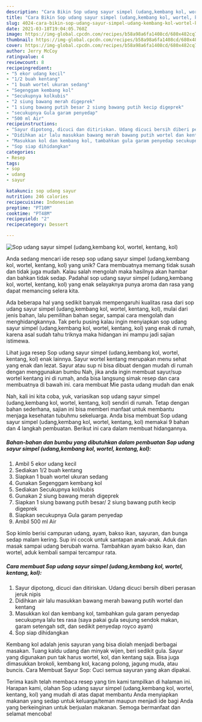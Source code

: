```yaml
---
description: "Cara Bikin Sop udang sayur simpel (udang,kembang kol, wortel, kentang, kol) Anti Gagal"
title: "Cara Bikin Sop udang sayur simpel (udang,kembang kol, wortel, kentang, kol) Anti Gagal"
slug: 4024-cara-bikin-sop-udang-sayur-simpel-udang-kembang-kol-wortel-kentang-kol-anti-gagal
date: 2021-03-18T19:04:05.760Z
image: https://img-global.cpcdn.com/recipes/b58a98a6fa1408cd/680x482cq70/sop-udang-sayur-simpel-udangkembang-kol-wortel-kentang-kol-foto-resep-utama.jpg
thumbnail: https://img-global.cpcdn.com/recipes/b58a98a6fa1408cd/680x482cq70/sop-udang-sayur-simpel-udangkembang-kol-wortel-kentang-kol-foto-resep-utama.jpg
cover: https://img-global.cpcdn.com/recipes/b58a98a6fa1408cd/680x482cq70/sop-udang-sayur-simpel-udangkembang-kol-wortel-kentang-kol-foto-resep-utama.jpg
author: Jerry McCoy
ratingvalue: 4
reviewcount: 8
recipeingredient:
- "5 ekor udang kecil"
- "1/2 buah kentang"
- "1 buah wortel ukuran sedang"
- "Segenggam kembang kol"
- "Secukupnya kolkubis"
- "2 siung bawang merah digeprek"
- "1 siung bawang putih besar 2 siung bawang putih kecip digeprek"
- "secukupnya Gula garam penyedap"
- "500 ml Air"
recipeinstructions:
- "Sayur dipotong, dicuci dan ditiriskan. Udang dicuci bersih diberi perasan jeruk nipis"
- "Didihkan air lalu masukkan bawang merah bawang putih wortel dan kentang"
- "Masukkan kol dan kembang kol, tambahkan gula garam penyedap secukupnya lalu tes rasa (saya pakai gula seujung sendok makan, garam setengah sdt, dan sedikit penyedap royco ayam)"
- "Sop siap dihidangkan"
categories:
- Resep
tags:
- sop
- udang
- sayur

katakunci: sop udang sayur 
nutrition: 246 calories
recipecuisine: Indonesian
preptime: "PT10M"
cooktime: "PT48M"
recipeyield: "2"
recipecategory: Dessert

---
```



![Sop udang sayur simpel (udang,kembang kol, wortel, kentang, kol)](https://img-global.cpcdn.com/recipes/b58a98a6fa1408cd/680x482cq70/sop-udang-sayur-simpel-udangkembang-kol-wortel-kentang-kol-foto-resep-utama.jpg)

Anda sedang mencari ide resep sop udang sayur simpel (udang,kembang kol, wortel, kentang, kol) yang unik? Cara membuatnya memang tidak susah dan tidak juga mudah. Kalau salah mengolah maka hasilnya akan hambar dan bahkan tidak sedap. Padahal sop udang sayur simpel (udang,kembang kol, wortel, kentang, kol) yang enak selayaknya punya aroma dan rasa yang dapat memancing selera kita.

Ada beberapa hal yang sedikit banyak mempengaruhi kualitas rasa dari sop udang sayur simpel (udang,kembang kol, wortel, kentang, kol), mulai dari jenis bahan, lalu pemilihan bahan segar, sampai cara mengolah dan menghidangkannya. Tak perlu pusing kalau ingin menyiapkan sop udang sayur simpel (udang,kembang kol, wortel, kentang, kol) yang enak di rumah, karena asal sudah tahu triknya maka hidangan ini mampu jadi sajian istimewa.

Lihat juga resep Sop udang sayur simpel (udang,kembang kol, wortel, kentang, kol) enak lainnya. Sayur wortel kentang merupakan menu sehat yang enak dan lezat. Sayur atau sup ni bisa dibuat dengan mudah di rumah dengan menggunakan bumbu Nah, jika anda ingin membuat sayur/sup wortel kentang ini di rumah, anda bisa langsung simak resep dan cara membuatnya di bawah ini. cara membuat Mie pasta udang mudah dan enak


Nah, kali ini kita coba, yuk, variasikan sop udang sayur simpel (udang,kembang kol, wortel, kentang, kol) sendiri di rumah. Tetap dengan bahan sederhana, sajian ini bisa memberi manfaat untuk membantu menjaga kesehatan tubuhmu sekeluarga. Anda bisa membuat Sop udang sayur simpel (udang,kembang kol, wortel, kentang, kol) memakai 9 bahan dan 4 langkah pembuatan. Berikut ini cara dalam membuat hidangannya.

<!--inarticleads1-->

##### Bahan-bahan dan bumbu yang dibutuhkan dalam pembuatan Sop udang sayur simpel (udang,kembang kol, wortel, kentang, kol):

1. Ambil 5 ekor udang kecil
1. Sediakan 1/2 buah kentang
1. Siapkan 1 buah wortel ukuran sedang
1. Gunakan Segenggam kembang kol
1. Sediakan Secukupnya kol/kubis
1. Gunakan 2 siung bawang merah digeprek
1. Siapkan 1 siung bawang putih besar/ 2 siung bawang putih kecip digeprek
1. Siapkan secukupnya Gula garam penyedap
1. Ambil 500 ml Air


Sop kimlo berisi campuran udang, ayam, bakso ikan, sayuran, dan bunga sedap malam kering. Sup ini cocok untuk santapan anak-anak. Aduk dan masak sampai udang berubah warna. Tambahkan ayam bakso ikan, dan wortel, aduk kembali sampai tercampur rata. 

<!--inarticleads2-->

##### Cara membuat Sop udang sayur simpel (udang,kembang kol, wortel, kentang, kol):

1. Sayur dipotong, dicuci dan ditiriskan. Udang dicuci bersih diberi perasan jeruk nipis
1. Didihkan air lalu masukkan bawang merah bawang putih wortel dan kentang
1. Masukkan kol dan kembang kol, tambahkan gula garam penyedap secukupnya lalu tes rasa (saya pakai gula seujung sendok makan, garam setengah sdt, dan sedikit penyedap royco ayam)
1. Sop siap dihidangkan


Kembang kol adalah jenis sayuran yang bisa diolah menjadi berbagai masakan. Tuang kaldu udang dan minyak wijen, beri sedikit gula. Sayur yang digunakan pun tak harus wortel, kol, dan kentang saja. Bisa juga dimasukkan brokoli, kembang kol, kacang polong, jagung muda, atau buncis. Cara Membuat Sayur Sop: Cuci semua sayuran yang akan dipakai. 

Terima kasih telah membaca resep yang tim kami tampilkan di halaman ini. Harapan kami, olahan Sop udang sayur simpel (udang,kembang kol, wortel, kentang, kol) yang mudah di atas dapat membantu Anda menyiapkan makanan yang sedap untuk keluarga/teman maupun menjadi ide bagi Anda yang berkeinginan untuk berjualan makanan. Semoga bermanfaat dan selamat mencoba!
